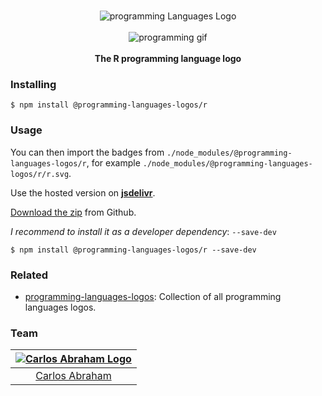 <p align="center">
    <br>
    <img src="https://cdn.jsdelivr.net/npm/@programming-languages-logos/r@0.0.0/r_256x256.png" alt="programming Languages Logo">
    <br>
    <br>
    <img src="https://cdn.abranhe.com/projects/porgramming-languages-logos/logo.svg" alt="programming gif">
    <br>
    <br>
    <b>The R programming language logo</b>
</p>

### Installing

```
$ npm install @programming-languages-logos/r
```

### Usage

You can then import the badges from `./node_modules/@programming-languages-logos/r`, for example `./node_modules/@programming-languages-logos/r/r.svg`.

Use the hosted version on
[**jsdelivr**](https://www.jsdelivr.com/package/npm/@programming-languages-logos/r).

[Download the zip](https://github.com/abranhe/programming-languages-logos/releases/latest) from Github.

_I recommend to install it as a developer dependency_: `--save-dev`

```
$ npm install @programming-languages-logos/r --save-dev
```

### Related

- [programming-languages-logos][all]: Collection of all programming languages logos.

### Team

| [![Carlos Abraham Logo][abranhe-img]][abranhe] |
| :--------------------------------------------: |
|           [Carlos Abraham][abranhe]            |

<!------------- Some links ----------------->

[abranhe]: https://github.com/abranhe
[abranhe-img]: https://avatars3.githubusercontent.com/u/21347264?s=50
[all]: https://github.com/abranhe/programming-languages-logos
